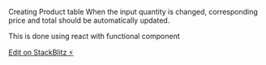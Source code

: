 Creating Product table When the input quantity is changed, corresponding price and total should be automatically updated.

This is done using react with functional component



[Edit on StackBlitz ⚡️](https://stackblitz.com/edit/react-ricmeu)
